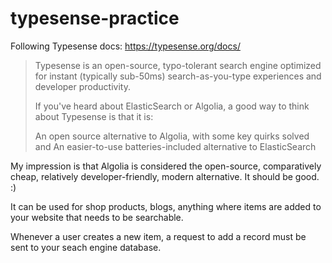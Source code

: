 # typesense-practice

Following Typesense docs: https://typesense.org/docs/

> Typesense is an open-source, typo-tolerant search engine optimized for instant (typically sub-50ms) search-as-you-type experiences and developer productivity.
>
> If you've heard about ElasticSearch or Algolia, a good way to think about Typesense is that it is:
>
>    An open source alternative to Algolia, with some key quirks solved and
>    An easier-to-use batteries-included alternative to ElasticSearch

My impression is that Algolia is considered the open-source, comparatively cheap, relatively developer-friendly, modern alternative. It should be good. :)

It can be used for shop products, blogs, anything where items are added to your website that needs to be searchable.

Whenever a user creates a new item, a request to add a record must be sent to your seach engine database.
